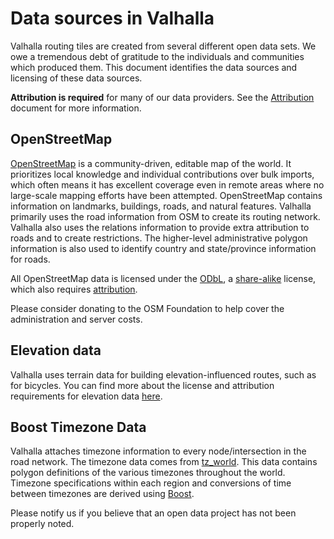 # Data sources in Valhalla
Valhalla routing tiles are created from several different open data sets. We owe a tremendous debt of gratitude to the individuals and communities which produced them. This document identifies the data sources and licensing of these data sources.

**Attribution is required** for many of our data providers. See the [Attribution](./attribution.md) document for more information.

## OpenStreetMap

[OpenStreetMap](https://www.openstreetmap.org/) is a community-driven, editable map of the world. It prioritizes local knowledge and individual contributions over bulk imports, which often means it has excellent coverage even in remote areas where no large-scale mapping efforts have been attempted. OpenStreetMap contains information on landmarks, buildings, roads, and natural features. Valhalla primarily uses the road information from OSM to create its routing network. Valhalla also uses the relations information to provide extra attribution to roads and to create restrictions. The higher-level administrative polygon information is also used to identify country and state/province information for roads.

All OpenStreetMap data is licensed under the [ODbL](https://opendatacommons.org/licenses/odbl/), a [share-alike](https://en.wikipedia.org/wiki/Share-alike) license, which also requires [attribution](https://wiki.osmfoundation.org/wiki/Licence/Attribution_Guidelines).

Please consider donating to the OSM Foundation to help cover the administration and server costs.

## Elevation data

Valhalla uses terrain data for building elevation-influenced routes, such as for bicycles. You can find more about the license and attribution requirements for elevation data [here](https://github.com/tilezen/joerd/blob/master/docs/attribution.md).

## Boost Timezone Data

Valhalla attaches timezone information to every node/intersection in the road network. The timezone data comes from [tz_world](https://efele.net/maps/tz/world/). This data contains polygon definitions of the various timezones throughout the world. Timezone specifications within each region and conversions of time between timezones are derived using [Boost](https://www.boost.org/users/license.html).

Please notify us if you believe that an open data project has not been properly noted.
